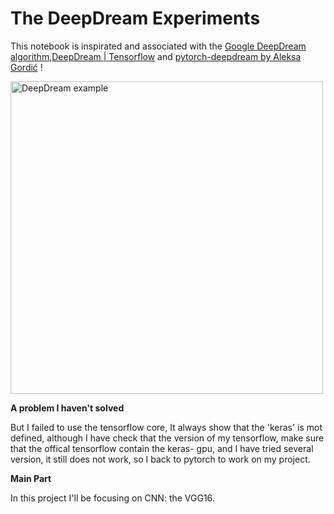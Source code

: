 # The DeepDream Experiments 

This notebook is inspirated and associated with the [Google DeepDream algorithm](https://ai.googleblog.com/2015/06/inceptionism-going-deeper-into-neural.html),[DeepDream | Tensorflow](https://www.tensorflow.org/tutorials/generative/deepdream?hl=zh-cn) and [pytorch-deepdream by Aleksa Gordić](https://github.com/gordicaleksa/pytorch-deepdream/blob/master/deepdream.py) !

<img src="data/out-images/VGG16_EXPERIMENTAL_IMAGENET/Test_width_600_model_VGG16_EXPERIMENTAL_IMAGENET_relu3_3_pyrsize_4_pyrratio_1.8_iter_10_lr_0.09_shift_32_smooth_0.5.jpgT" alt="DeepDream example" align="center" style="width: 500px;"/> <br/>

**A problem I haven't solved**

But I failed to use the tensorflow core, It always show that the 'keras' is mot defined, although I have check that the version of my tensorflow, make sure that the offical tensorflow contain the keras- gpu, and I have tried several version, it still does not work, so I back to pytorch to work on my project.


**Main Part**

In this project I'll be focusing on CNN: the VGG16.
